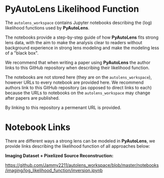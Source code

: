 PyAutoLens Likelihood Function
==============================

The ``autolens_workspace`` contains Jupyter notebooks describing the (log) likelihood functions used by **PyAutoLens**.

The notebooks provide a step-by-step guide of how **PyAutoLens** fits strong lens data, with the aim to make
the analysis clear to readers without background experience in strong lens modeling and make the modeling less 
of a "black box".

We recommend that when writing a paper using **PyAutoLens** the author links to this GitHub repository when describing 
their likelihood function. 

The notebooks are not stored here (they are on the ``autolens_workspace``), however URLs to every notebook are provided 
here. We recommend authors link to this GitHub repository (as opposed to direct links to each) because the 
URLs to notebooks on the ``autolens_workspace`` may change after papers are published. 

By linking to this repository a permenant URL is provided.

Notebook Links
==============

There are different ways a strong lens can be modeled in **PyAutoLens**, we provide links describing the likelihood
function of all approaches below:

**Imaging Dataset + Pixelized Source Reconstruction:**

https://github.com/Jammy2211/autolens_workspace/blob/master/notebooks/imaging/log_likelihood_function/inversion.ipynb